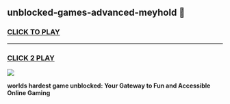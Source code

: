 
## unblocked-games-advanced-meyhold 👋
<h3>
<a href="https://premium.freeplayer.one?title=unblocked-games-advanced-meyhold&ref=14F">CLICK TO PLAY</a></h3>
<hr>

<h3>
<a href="https://premium.freeplayer.one?title=unblocked-games-advanced-meyhold&ref=14F">CLICK 2 PLAY</a>
  
</h3>

<a href="https://premium.freeplayer.one?title=unblocked-games-advanced-meyhold&ref=12F/"><img src="https://clearcache.store/games.png"></a>


**worlds hardest game unblocked: Your Gateway to Fun and Accessible Online Gaming**

